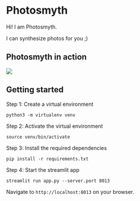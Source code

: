 # Photosmyth

Hi! I am Photosmyth.

I can synthesize photos for you ;)

## Photosmyth in action
![](./assests/video.gif)

## Getting started

Step 1: Create a virtual environment

`python3 -m virtualenv venv`

Step 2: Activate the virtual environment

`source venv/bin/activate`

Step 3: Install the required dependencies

`pip install -r requirements.txt`

Step 4: Start the streamlit app

`streamlit run app.py --server.port 8013`

Navigate to `http://localhost:8013` on your browser.